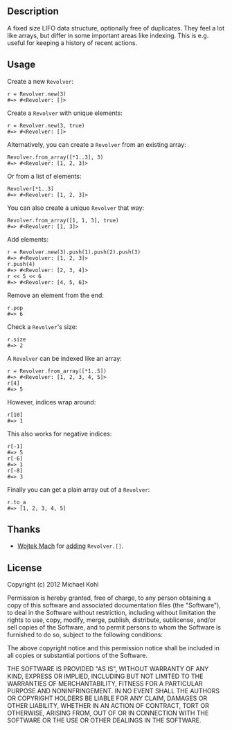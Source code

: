 Description
---

A fixed size LIFO data structure, optionally free of duplicates. They feel a lot like arrays, but differ in some important areas like indexing. This is e.g. useful for keeping a history of recent actions.

Usage
---

Create a new `Revolver`:

    r = Revolver.new(3)
    #=> #<Revolver: []>

Create a `Revolver` with unique elements:

    r = Revolver.new(3, true)
    #=> #<Revolver: []>

Alternatively, you can create a `Revolver` from an existing array:

    Revolver.from_array([*1..3], 3)
    #=> #<Revolver: [1, 2, 3]>

Or from a list of elements:

    Revolver[*1..3]
    #=> #<Revolver: [1, 2, 3]>

You can also create a unique `Revolver` that way:

    Revolver.from_array([1, 1, 3], true)
    #=> #<Revolver: [1, 3]>

Add elements:

    r = Revolver.new(3).push(1).push(2).push(3)
    #=> #<Revolver: [1, 2, 3]>
    r.push(4)
    #=> #<Revolver: [2, 3, 4]>
    r << 5 << 6
    #=> #<Revolver: [4, 5, 6]>

Remove an element from the end:

    r.pop
    #=> 6

Check a `Revolver`'s size:

    r.size
    #=> 2

A `Revolver` can be indexed like an array:

    r = Revolver.from_array([*1..5])
    #=> #<Revolver: [1, 2, 3, 4, 5]>
    r[4]
    #=> 5

However, indices wrap around:

    r[10]
    #=> 1

This also works for negative indices:

    r[-1]
    #=> 5
    r[-6]
    #=> 1
    r[-8]
    #=> 3

Finally you can get a plain array out of a `Revolver`:

    r.to_a
    #=> [1, 2, 3, 4, 5]

Thanks
---
* [Wojtek Mach](https://github.com/wojtekmach) for [adding](https://github.com/citizen428/revolver/pull/1) `Revolver.[]`.

License
---

Copyright (c) 2012 Michael Kohl

Permission is hereby granted, free of charge, to any person obtaining a copy
of this software and associated documentation files (the "Software"), to deal
in the Software without restriction, including without limitation the rights
to use, copy, modify, merge, publish, distribute, sublicense, and/or sell
copies of the Software, and to permit persons to whom the Software is
furnished to do so, subject to the following conditions:

The above copyright notice and this permission notice shall be included in
all copies or substantial portions of the Software.

THE SOFTWARE IS PROVIDED "AS IS", WITHOUT WARRANTY OF ANY KIND, EXPRESS OR
IMPLIED, INCLUDING BUT NOT LIMITED TO THE WARRANTIES OF MERCHANTABILITY,
FITNESS FOR A PARTICULAR PURPOSE AND NONINFRINGEMENT. IN NO EVENT SHALL THE
AUTHORS OR COPYRIGHT HOLDERS BE LIABLE FOR ANY CLAIM, DAMAGES OR OTHER
LIABILITY, WHETHER IN AN ACTION OF CONTRACT, TORT OR OTHERWISE, ARISING FROM,
OUT OF OR IN CONNECTION WITH THE SOFTWARE OR THE USE OR OTHER DEALINGS IN
THE SOFTWARE.

